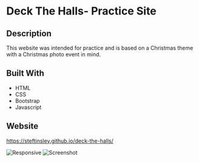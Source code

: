 # Deck The Halls- Practice Site 

## Description
This website was intended for practice and is based on a Christmas theme with a Christmas photo event in mind. 

## Built With
* HTML
* CSS 
* Bootstrap
* Javascript


## Website
https://steftinsley.github.io/deck-the-halls/

![Responsive](https://github.com/steftinsley/deck-the-halls/blob/main/assets/images/project2.png)
![Screenshot](https://github.com/steftinsley/deck-the-halls/blob/main/assets/images/screenshot-deck-the-halls.png)
